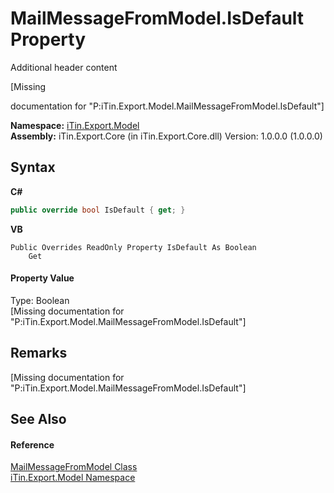 # MailMessageFromModel.IsDefault Property 
Additional header content 

\[Missing <summary> documentation for "P:iTin.Export.Model.MailMessageFromModel.IsDefault"\]

**Namespace:**&nbsp;<a href="ef57ffcc-e95e-b212-5a46-9aa6f5a3511f">iTin.Export.Model</a><br />**Assembly:**&nbsp;iTin.Export.Core (in iTin.Export.Core.dll) Version: 1.0.0.0 (1.0.0.0)

## Syntax

**C#**<br />
``` C#
public override bool IsDefault { get; }
```

**VB**<br />
``` VB
Public Overrides ReadOnly Property IsDefault As Boolean
	Get
```


#### Property Value
Type: Boolean<br />\[Missing <value> documentation for "P:iTin.Export.Model.MailMessageFromModel.IsDefault"\]

## Remarks
\[Missing <remarks> documentation for "P:iTin.Export.Model.MailMessageFromModel.IsDefault"\]

## See Also


#### Reference
<a href="753c9022-81bb-01d7-5d27-5aa50c899ad3">MailMessageFromModel Class</a><br /><a href="ef57ffcc-e95e-b212-5a46-9aa6f5a3511f">iTin.Export.Model Namespace</a><br />